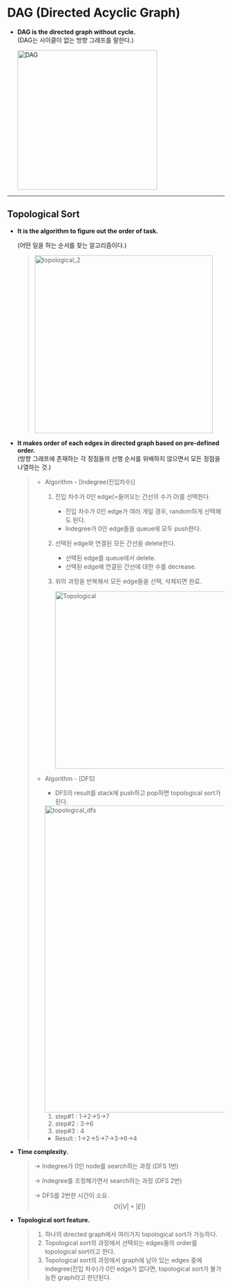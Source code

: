 # DAG (Directed Acyclic Graph)

- **DAG is the directed graph without cycle.**
  <br>(DAG는 사이클이 없는 방향 그래프를 말한다.)

  <img width="323" alt="DAG" src="https://user-images.githubusercontent.com/23169707/54104904-c49a6c00-4414-11e9-8252-c1cdc2724d15.png">

------

## Topological Sort

- **It is the algorithm to figure out the order of task.**<br>

  (어떤 일을 하는 순서를 찾는 알고리즘이다.)

  > <img width="412" alt="topological_2" src="https://user-images.githubusercontent.com/23169707/54105878-be59bf00-4417-11e9-9d72-f47429371bb9.png">

- **It makes order of each edges in directed graph based on pre-defined order.** <br>(방향 그래프에 존재하는 각 정점들의 선행 순서를 위배하지 않으면서 모든 정점을 나열하는 것.)

  > * Algorithm - [Indegree(진입차수)]
  >
  >   1. 진입 차수가 0인 edge(=들어오는 간선의 수가 0)를 선택한다.
  >
  >      * 진입 차수가 0인 edge가 여러 개일 경우, random하게 선택해도 된다.
  >      * Indegree가 0인 edge들을 queue에 모두 push한다.
  >
  >   2. 선택된 edge와 연결된 모든 간선을 delete한다.
  >
  >      - 선택된 edge를 queue에서 delete.
  >      - 선택된 edge에 연결된 간선에 대한 수를 decrease.
  >
  >   3. 위의 과정을 반복해서 모든 edge들을 선택, 삭제되면 완료.
  >
  >      <img width="411" alt="Topological" src="https://user-images.githubusercontent.com/23169707/54105666-0e845180-4417-11e9-9e1f-f25289e9f035.png">
  >
  > * Algorithm -  [DFS]
  >
  >   - DFS의 result를 stack에 push하고 pop하면 topological sort가 된다.
  >
  >   <img width="711" alt="topological_dfs" src="https://user-images.githubusercontent.com/23169707/54106313-0b8a6080-4419-11e9-98e8-f0f354fbecd1.png">
  >
  >   1. step#1 : 1→2→5→7
  >   2. step#2 : 3→6
  >   3. step#3 : 4
  >
  >   - Result : 1→2→5→7→3→6→4



- **Time complexity.**

  > → Indegree가 0인 node를 search하는 과정 (DFS 1번)
  >
  > → Indegree를 조정해가면서 search하는 과정 (DFS 2번)
  >
  > → DFS를 2번한 시간이 소요.
  > $$
  > O(|V| + |E|)
  > $$
  >

- **Topological sort feature.**

  > 1. 하나의 directed graph에서 여러가지 topological sort가 가능하다.
  > 2. Topological sort의 과정에서 선택되는 edges들의 order를 topological sort라고 한다.
  > 3. Topological sort의 과정에서 graph에 남아 있는 edges 중에 indegree(진입 차수)가 0인 edge가 없다면, topological sort가 불가능한 graph라고 판단된다.
  >



